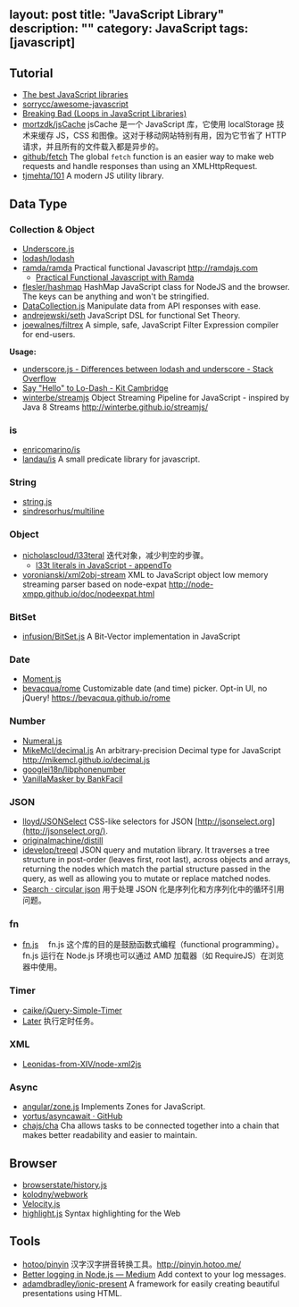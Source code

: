 layout: post
title: "JavaScript Library"
description: ""
category: JavaScript
tags: [javascript]
---

## Tutorial

- [The best JavaScript libraries](http://www.javascripting.com/)
- [sorrycc/awesome-javascript](https://github.com/sorrycc/awesome-javascript)
- [Breaking Bad (Loops in JavaScript Libraries)](http://webapplog.com/breaking-bad-loops-in-javascript-libraries)
- [mortzdk/jsCache](https://github.com/mortzdk/jsCache) jsCache 是一个 JavaScript 库，它使用 localStorage 技术来缓存 JS，CSS 和图像。这对于移动网站特别有用，因为它节省了 HTTP 请求，并且所有的文件载入都是异步的。
- [github/fetch](https://github.com/github/fetch) The global `fetch` function is an easier way to make web requests and handle
responses than using an XMLHttpRequest.
- [tjmehta/101](https://github.com/tjmehta/101/) A modern JS utility library.

## Data Type

### Collection & Object

- [Underscore.js](http://underscorejs.org/)
- [lodash/lodash](https://github.com/lodash/lodash/)
- [ramda/ramda](https://github.com/ramda/ramda) Practical functional Javascript <http://ramdajs.com>
    + [Practical Functional Javascript with Ramda](http://developer.telerik.com/featured/practical-functional-javascript-ramda/)
- [flesler/hashmap](https://github.com/flesler/hashmap) HashMap JavaScript class for NodeJS and the browser. The keys can be anything and won't be stringified.
- [DataCollection.js](http://thestorefront.github.io/DataCollection.js) Manipulate data from API responses with ease.
- [andrejewski/seth](https://github.com/andrejewski/seth) JavaScript DSL for functional Set Theory.
- [joewalnes/filtrex](https://github.com/joewalnes/filtrex) A simple, safe, JavaScript Filter Expression compiler for end-users.

__Usage:__

- [underscore.js - Differences between lodash and underscore - Stack Overflow](http://stackoverflow.com/questions/13789618/differences-between-lodash-and-underscore)
- [Say "Hello" to Lo-Dash - Kit Cambridge](http://kitcambridge.be/blog/say-hello-to-lo-dash/)
- [winterbe/streamjs](https://github.com/winterbe/streamjs) Object Streaming Pipeline for JavaScript - inspired by Java 8 Streams <http://winterbe.github.io/streamjs/>

### is

- [enricomarino/is](https://github.com/enricomarino/is)
- [landau/is](https://github.com/landau/is) A small predicate library for javascript.

<!-- more -->

### String

- [string.js](http://stringjs.com/)
- [sindresorhus/multiline](https://github.com/sindresorhus/multiline)

### Object

- [nicholascloud/l33teral](https://github.com/nicholascloud/l33teral) 迭代对象，减少判空的步骤。
    + [l33t literals in JavaScript - appendTo](http://appendto.com/2014/02/l33t-literals-javascript/)
- [voronianski/xml2obj-stream](https://github.com/voronianski/xml2obj-stream) XML to JavaScript object low memory streaming parser based on node-expat <http://node-xmpp.github.io/doc/nodeexpat.html>

### BitSet

- [infusion/BitSet.js](https://github.com/infusion/BitSet.js) A Bit-Vector implementation in JavaScript

### Date

- [Moment.js](http://momentjs.com/timezone/)
- [bevacqua/rome](https://github.com/bevacqua/rome) Customizable date (and time) picker. Opt-in UI, no jQuery! <https://bevacqua.github.io/rome>

### Number

- [Numeral.js](http://numeraljs.com/)
- [MikeMcl/decimal.js](https://github.com/MikeMcl/decimal.js) An arbitrary-precision Decimal type for JavaScript <http://mikemcl.github.io/decimal.js>
- [googlei18n/libphonenumber](https://github.com/googlei18n/libphonenumber)
- [VanillaMasker by BankFacil](http://bankfacil.github.io/vanilla-masker)

### JSON

- [lloyd/JSONSelect](https://github.com/lloyd/JSONSelect) CSS-like selectors for JSON [http://jsonselect.org](http://jsonselect.org/).
- [originalmachine/distill](https://github.com/originalmachine/distill)
- [idevelop/treeql](https://github.com/idevelop/treeql) JSON query and mutation library. It traverses a tree structure in post-order (leaves first, root last), across objects and arrays, returning the nodes which match the partial structure passed in the query, as well as allowing you to mutate or replace matched nodes.
- [Search · circular json](https://github.com/search?q=circular+json&ref=opensearch) 用于处理 JSON 化是序列化和方序列化中的循环引用问题。

### fn

- [fn.js](http://eliperelman.com/fn.js/) 　fn.js 这个库的目的是鼓励函数式编程（functional programming）。fn.js 运行在 Node.js 环境也可以通过 AMD 加载器（如 RequireJS）在浏览器中使用。

### Timer

- [caike/jQuery-Simple-Timer](https://github.com/caike/jQuery-Simple-Timer)
- [Later](http://bunkat.github.io/later/) 执行定时任务。

### XML

- [Leonidas-from-XIV/node-xml2js](https://github.com/Leonidas-from-XIV/node-xml2js)

### Async

- [angular/zone.js](https://github.com/angular/zone.js) Implements Zones for JavaScript.
- [yortus/asyncawait · GitHub](https://github.com/yortus/asyncawait)
- [chajs/cha](https://github.com/chajs/cha) Cha allows tasks to be connected together into a chain that makes better readability and easier to maintain.

## Browser

- [browserstate/history.js](https://github.com/browserstate/history.js)
- [kolodny/webwork](https://github.com/kolodny/webwork)
- [Velocity.js](http://julian.com/research/velocity)
- [highlight.js](https://highlightjs.org) Syntax highlighting for the Web

## Tools

- [hotoo/pinyin](https://github.com/hotoo/pinyin) 汉字汉字拼音转换工具。<http://pinyin.hotoo.me/>
- [Better logging in Node.js — Medium](https://medium.com/@garychambers108/b3cc6fd0dafd) Add context to your log messages.
- [adamdbradley/ionic-present](https://github.com/adamdbradley/ionic-present) A framework for easily creating beautiful presentations using HTML.
